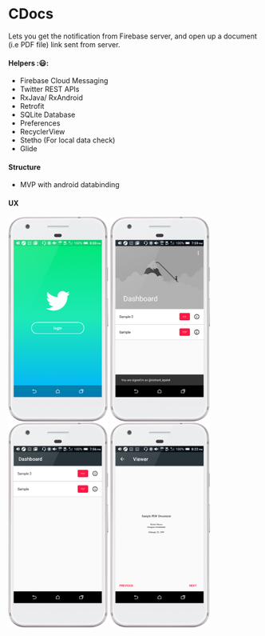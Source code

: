 # CDocs

Lets you get the notification from Firebase server, and open up a document (i.e PDF file) link sent from server.

#### Helpers ::smiley::
- Firebase Cloud Messaging
- Twitter REST APIs
- RxJava/ RxAndroid
- Retrofit
- SQLite Database
- Preferences
- RecyclerView
- Stetho (For local data check)
- Glide


#### Structure
- MVP with android databinding

#### UX
<img src="https://raw.githubusercontent.com/nishantkp/cdocs/ux/ux/login-screen.png" width="200"/> <img src="https://raw.githubusercontent.com/nishantkp/cdocs/ux/ux/dashboard-twitter-banner.png" width="200"/> <img src="https://raw.githubusercontent.com/nishantkp/cdocs/ux/ux/dashboard.png" width="200"/> <img src="https://raw.githubusercontent.com/nishantkp/cdocs/ux/ux/pdf-viewer.png" width="200"/>
